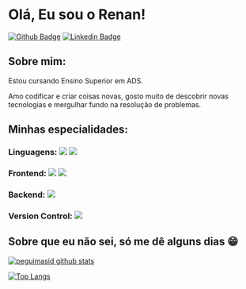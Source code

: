# Olá, Eu sou o Renan!

[![Github Badge](https://img.shields.io/badge/-Github-000?style=flat-square&logo=Github&logoColor=white&link=https://github.com/NaNrIbEiRo)](https://github.com/NaNrIbEiRo)
[![Linkedin Badge](https://img.shields.io/badge/-LinkedIn-blue?style=flat-square&logo=Linkedin&logoColor=white&link=https://www.linkedin.com/in/renan-ribeiro-62733223a/)](https://www.linkedin.com/in/renan-ribeiro-62733223a/)

## Sobre mim:

Estou cursando Ensino Superior em ADS.

Amo codificar e criar coisas novas, gosto muito de descobrir novas tecnologias e mergulhar fundo na resolução de problemas.

## Minhas especialidades:

### Linguagens: <img src="https://img.shields.io/badge/javascript-%23323330.svg?&style=for-the-badge&logo=javascript&logoColor=%23F7DF1E"/> <img src="https://img.shields.io/badge/Python-3776AB?&style=for-the-badge&logo=python&logoColor=white"/>

### Frontend: <img src="https://img.shields.io/badge/html5%20-%23E34F26.svg?&style=for-the-badge&logo=html5%&logoColor=white"/> <img src="https://img.shields.io/badge/css3%20-%231572B6.svg?&style=for-the-badge&logo=css3%&logoColor=white"/>

### Backend: <img src="https://img.shields.io/badge/node.js%20-%2343853D.svg?&style=for-the-badge&logo=node.js&logoColo=white"/>

### Version Control: <img src="https://img.shields.io/badge/github%20-23121011.svg?&style=for-the-badge&logo=github&logoColo=white"/>

## Sobre que eu não sei, só me dê alguns dias 😁

[![peguimasid github stats](https://github-readme-stats.vercel.app/api?username=NaNrIbEiRo&show_icons=true&title_color=fff&icon_color=7159c1&text_color=f8f8f2&bg_color=171c24&count_private=true)](https://github.com/NaNrIbEiRo)

[![Top Langs](https://github-readme-stats.vercel.app/api/top-langs/?username=diego3g&layout=compact&title_color=fff&text_color=f8f8f2&hide=java&bg_color=171c24)](https://github.com/NaNrIbEiRo)
